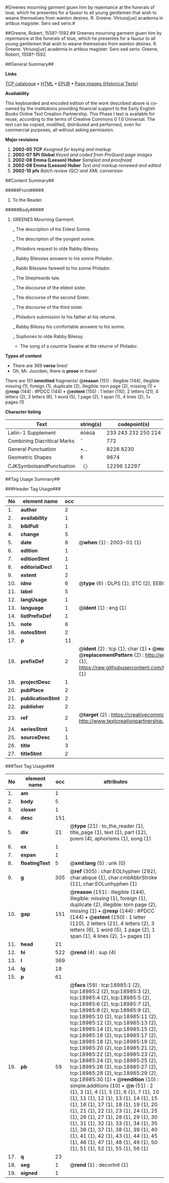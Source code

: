 #Greenes mourning garment giuen him by repentance at the funerals of loue, which he presentes for a fauour to all young gentlemen that wish to weane themselues from wanton desires. R. Greene. Vtriusq[ue] academia in artibus magister. Sero sed serio.#

##Greene, Robert, 1558?-1592.##
Greenes mourning garment giuen him by repentance at the funerals of loue, which he presentes for a fauour to all young gentlemen that wish to weane themselues from wanton desires. R. Greene. Vtriusq[ue] academia in artibus magister. Sero sed serio.
Greene, Robert, 1558?-1592.

##General Summary##

**Links**

[TCP catalogue](http://www.ota.ox.ac.uk/tcp/)  • 
[HTML](http://tei.it.ox.ac.uk/tcp/Texts-HTML/free/A02/A02110.html)  • 
[EPUB](http://tei.it.ox.ac.uk/tcp/Texts-EPUB/free/A02/A02110.epub) • 
[Page images (Historical Texts)](https://data.historicaltexts.jisc.ac.uk/view?pubId=eebo-99853595e&pageId=eebo-99853595e-18985-1)

**Availability**

This keyboarded and encoded edition of the
	       work described above is co-owned by the institutions
	       providing financial support to the Early English Books
	       Online Text Creation Partnership. This Phase I text is
	       available for reuse, according to the terms of Creative
	       Commons 0 1.0 Universal. The text can be copied,
	       modified, distributed and performed, even for
	       commercial purposes, all without asking permission.

**Major revisions**

1. __2002-05__ __TCP__ *Assigned for keying and markup*
1. __2002-07__ __SPi Global__ *Keyed and coded from ProQuest page images*
1. __2002-08__ __Emma (Leeson) Huber__ *Sampled and proofread*
1. __2002-08__ __Emma (Leeson) Huber__ *Text and markup reviewed and edited*
1. __2002-10__ __pfs__ *Batch review (QC) and XML conversion*

##Content Summary##

#####Front#####

1. To the Reader.

#####Body#####

1. GREENES Mourning Garment.

    _ The description of his Eldest Sonne.

    _ The description of the yongest sonne.

    _ Philadors request to olde Rabby Bilessy.

    _ Rabby Bilessies answere to his sonne Philador.

    _ Rabbi Bilessies farewell to his sonne Philador.

    _ The Shepheards tale.

    _ The discourse of the eldest sister.

    _ The discourse of the second Sister.

    _ The discourse of the third sister.

    _ Philadors submission to his father at his returne.

    _ Rabby Bilessy his comfortable answere to his sonne.

    _ Sophones to olde Rabby Bilessy.

      * The song of a countrie Swaine at the returne of Philador.

**Types of content**

  * There are 369 **verse** lines!
  * Oh, Mr. Jourdain, there is **prose** in there!

There are 151 **ommitted** fragments! 
 @__reason__ (151) : illegible (144), illegible: missing (1), foreign (1), duplicate (2), illegible: torn page (2), missing (1)  •  @__resp__ (144) : #PDCC (144)  •  @__extent__ (150) : 1 letter (110), 2 letters (21), 4 letters (2), 3 letters (6), 1 word (5), 1 page (2), 1 span (1), 4 lines (2), 1+ pages (1)

**Character listing**


|Text|string(s)|codepoint(s)|
|---|---|---|
|Latin-1 Supplement|éóèúà|233 243 232 250 224|
|Combining             Diacritical Marks|̄|772|
|General Punctuation|•…|8226 8230|
|Geometric Shapes|◊|9674|
|CJKSymbolsandPunctuation|〈〉|12296 12297|

##Tag Usage Summary##

###Header Tag Usage###

|No|element name|occ|attributes|
|---|---|---|---|
|1.|__author__|2||
|2.|__availability__|1||
|3.|__biblFull__|1||
|4.|__change__|5||
|5.|__date__|8| @__when__ (1) : 2003-01 (1)|
|6.|__edition__|1||
|7.|__editionStmt__|1||
|8.|__editorialDecl__|1||
|9.|__extent__|2||
|10.|__idno__|6| @__type__ (6) : DLPS (1), STC (2), EEBO-CITATION (1), PROQUEST (1), VID (1)|
|11.|__label__|5||
|12.|__langUsage__|1||
|13.|__language__|1| @__ident__ (1) : eng (1)|
|14.|__listPrefixDef__|1||
|15.|__note__|6||
|16.|__notesStmt__|2||
|17.|__p__|11||
|18.|__prefixDef__|2| @__ident__ (2) : tcp (1), char (1)  •  @__matchPattern__ (2) : ([0-9\-]+):([0-9IVX]+) (1), (.+) (1)  •  @__replacementPattern__ (2) : http://eebo.chadwyck.com/downloadtiff?vid=$1&page=$2 (1), https://raw.githubusercontent.com/textcreationpartnership/Texts/master/tcpchars.xml#$1 (1)|
|19.|__projectDesc__|1||
|20.|__pubPlace__|2||
|21.|__publicationStmt__|2||
|22.|__publisher__|2||
|23.|__ref__|2| @__target__ (2) : https://creativecommons.org/publicdomain/zero/1.0/ (1), http://www.textcreationpartnership.org/docs/. (1)|
|24.|__seriesStmt__|1||
|25.|__sourceDesc__|1||
|26.|__title__|3||
|27.|__titleStmt__|2||


###Text Tag Usage###

|No|element name|occ|attributes|
|---|---|---|---|
|1.|__am__|1||
|2.|__body__|5||
|3.|__closer__|1||
|4.|__desc__|151||
|5.|__div__|21| @__type__ (21) : to_the_reader (1), title_page (1), text (1), part (12), poem (4), aphorisms (1), song (1)|
|6.|__ex__|1||
|7.|__expan__|1||
|8.|__floatingText__|5| @__xml:lang__ (5) : unk (0)|
|9.|__g__|305| @__ref__ (305) : char:EOLhyphen (292), char:abque (1), char:cmbAbbrStroke (11), char:EOLunhyphen (1)|
|10.|__gap__|151| @__reason__ (151) : illegible (144), illegible: missing (1), foreign (1), duplicate (2), illegible: torn page (2), missing (1)  •  @__resp__ (144) : #PDCC (144)  •  @__extent__ (150) : 1 letter (110), 2 letters (21), 4 letters (2), 3 letters (6), 1 word (5), 1 page (2), 1 span (1), 4 lines (2), 1+ pages (1)|
|11.|__head__|21||
|12.|__hi__|522| @__rend__ (4) : sup (4)|
|13.|__l__|369||
|14.|__lg__|18||
|15.|__p__|61||
|16.|__pb__|59| @__facs__ (59) : tcp:18985:1 (2), tcp:18985:2 (2), tcp:18985:3 (2), tcp:18985:4 (2), tcp:18985:5 (2), tcp:18985:6 (2), tcp:18985:7 (2), tcp:18985:8 (2), tcp:18985:9 (2), tcp:18985:10 (2), tcp:18985:11 (2), tcp:18985:12 (2), tcp:18985:13 (2), tcp:18985:14 (2), tcp:18985:15 (2), tcp:18985:16 (2), tcp:18985:17 (2), tcp:18985:18 (2), tcp:18985:19 (2), tcp:18985:20 (2), tcp:18985:21 (2), tcp:18985:22 (2), tcp:18985:23 (2), tcp:18985:24 (2), tcp:18985:25 (2), tcp:18985:26 (2), tcp:18985:27 (2), tcp:18985:28 (2), tcp:18985:29 (2), tcp:18985:30 (1)  •  @__rendition__ (10) : simple:additions (10)  •  @__n__ (51) : 2 (1), 3 (1), 4 (1), 5 (1), 6 (1), 7 (1), 10 (1), 11 (1), 12 (1), 13 (1), 14 (1), 15 (1), 16 (1), 17 (1), 18 (1), 19 (1), 20 (1), 21 (1), 22 (1), 23 (1), 24 (1), 25 (1), 26 (1), 27 (1), 28 (1), 29 (1), 30 (1), 31 (1), 32 (1), 33 (1), 34 (1), 35 (1), 36 (1), 37 (1), 38 (1), 39 (1), 40 (1), 41 (1), 42 (1), 43 (1), 44 (1), 45 (1), 46 (1), 47 (1), 48 (1), 49 (1), 50 (1), 51 (1), 52 (1), 55 (1), 56 (1)|
|17.|__q__|23||
|18.|__seg__|1| @__rend__ (1) : decorInit (1)|
|19.|__signed__|1||
